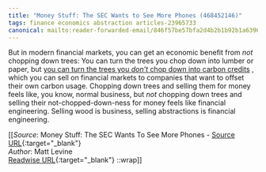 ```yaml
---
title: "Money Stuff: The SEC Wants to See More Phones (468452146)"
tags: finance economics abstraction articles-23965733
canonical: mailto:reader-forwarded-email/846f57be57bfa2d4b2b1b92b1a6396be
---
```


But in modern financial markets, you can get an economic benefit from *not* chopping down trees: You can turn the trees you chop down into lumber or paper, but [you can turn the trees you *don’t* chop down into carbon credits](https://link.mail.bloombergbusiness.com/click/30437332.421824/aHR0cHM6Ly93d3cuYmxvb21iZXJnLmNvbS9vcGluaW9uL2FydGljbGVzLzIwMjEtMDQtMjEveW91LWNhbi1zZWxsLXRoZS10cmVlcy15b3UtZG9uLXQtY3V0P2NtcGlkPUJCRDAyMDIyM19NT05FWVNUVUZGJnV0bV9tZWRpdW09ZW1haWwmdXRtX3NvdXJjZT1uZXdzbGV0dGVyJnV0bV90ZXJtPTIzMDIwMiZ1dG1fY2FtcGFpZ249bW9uZXlzdHVmZg/63b6506f00dc2a96fe05ce2cBfc80faf6) , which you can sell on financial markets to companies that want to offset their own carbon usage. Chopping down trees and selling them for money feels like, you know, normal business, but *not* chopping down trees and selling their not-chopped-down-ness for money feels like financial engineering. Selling wood is business, selling abstractions is financial engineering.


[[_Source_: Money Stuff: The SEC Wants To See More Phones - [Source URL](mailto:reader-forwarded-email/846f57be57bfa2d4b2b1b92b1a6396be){:target="_blank"}<br>
_Author_: Matt Levine<br>
[Readwise URL](https://readwise.io/open/468452146){:target="_blank"}
::wrap]]